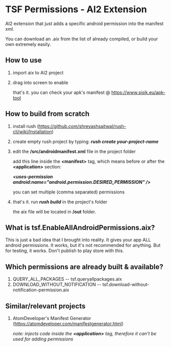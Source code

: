 # TSF Permissions - AI2 Extension

AI2 extension that just adds a specific android permission into the manifest xml.

You can download an .aix from the list of already compiled, or build your own extremely easily.


## How to use

1. import aix to AI2 project
2. drag into screen to enable

    that's it. you can check your apk's manifest @ https://www.sisik.eu/apk-tool


## How to build from scratch

1. install rush (https://github.com/shreyashsaitwal/rush-cli/wiki/Installation)

2. create empty rush project by typing: ***rush create your-project-name***

3. edit the **/src/androidmanifest.xml** file in the project folder

     add this line inside the **\<manifest>** tag, which means before or after the **\<application>** section:

     ***\<uses-permission android:name="android.permission.DESIRED_PERMISSION" />***
      
     you can set multiple (comma separated) permissions
    
4. that's it. run ***rush build*** in the project's folder
    
     the aix file will be located in **/out** folder.


## What is tsf.EnableAllAndroidPermissions.aix?

This is just a bad idea that I brought into reality. It gives your app ALL android permissions. It works, but it's not recommended for anything. But for testing, it works. Don't publish to play store with this.

## Which permissions are already built & available?

1. QUERY_ALL_PACKAGES -- tsf.queryallpackages.aix
2. DOWNLOAD_WITHOUT_NOTIFICATION -- tsf.download-without-notification-permission.aix

## Similar/relevant projects

1. AtomDeveloper's Manifest Generator (https://atomdeveloper.com/manifestgenerator.html)
    
     *note: injects code inside the **\<application>** tag, therefore it can't be used for adding permissions*
